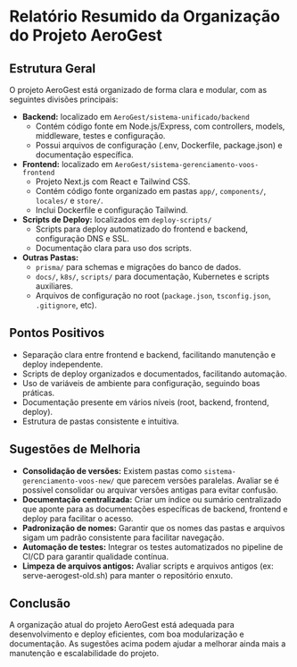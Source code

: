 # Relatório Resumido da Organização do Projeto AeroGest

## Estrutura Geral

O projeto AeroGest está organizado de forma clara e modular, com as seguintes divisões principais:

- **Backend:** localizado em `AeroGest/sistema-unificado/backend`
  - Contém código fonte em Node.js/Express, com controllers, models, middleware, testes e configuração.
  - Possui arquivos de configuração (.env, Dockerfile, package.json) e documentação específica.
- **Frontend:** localizado em `AeroGest/sistema-gerenciamento-voos-frontend`
  - Projeto Next.js com React e Tailwind CSS.
  - Contém código fonte organizado em pastas `app/`, `components/`, `locales/` e `store/`.
  - Inclui Dockerfile e configuração Tailwind.
- **Scripts de Deploy:** localizados em `deploy-scripts/`
  - Scripts para deploy automatizado do frontend e backend, configuração DNS e SSL.
  - Documentação clara para uso dos scripts.
- **Outras Pastas:**
  - `prisma/` para schemas e migrações do banco de dados.
  - `docs/`, `k8s/`, `scripts/` para documentação, Kubernetes e scripts auxiliares.
  - Arquivos de configuração no root (`package.json`, `tsconfig.json`, `.gitignore`, etc).

## Pontos Positivos

- Separação clara entre frontend e backend, facilitando manutenção e deploy independente.
- Scripts de deploy organizados e documentados, facilitando automação.
- Uso de variáveis de ambiente para configuração, seguindo boas práticas.
- Documentação presente em vários níveis (root, backend, frontend, deploy).
- Estrutura de pastas consistente e intuitiva.

## Sugestões de Melhoria

- **Consolidação de versões:** Existem pastas como `sistema-gerenciamento-voos-new/` que parecem versões paralelas. Avaliar se é possível consolidar ou arquivar versões antigas para evitar confusão.
- **Documentação centralizada:** Criar um índice ou sumário centralizado que aponte para as documentações específicas de backend, frontend e deploy para facilitar o acesso.
- **Padronização de nomes:** Garantir que os nomes das pastas e arquivos sigam um padrão consistente para facilitar navegação.
- **Automação de testes:** Integrar os testes automatizados no pipeline de CI/CD para garantir qualidade contínua.
- **Limpeza de arquivos antigos:** Avaliar scripts e arquivos antigos (ex: serve-aerogest-old.sh) para manter o repositório enxuto.

## Conclusão

A organização atual do projeto AeroGest está adequada para desenvolvimento e deploy eficientes, com boa modularização e documentação. As sugestões acima podem ajudar a melhorar ainda mais a manutenção e escalabilidade do projeto.
